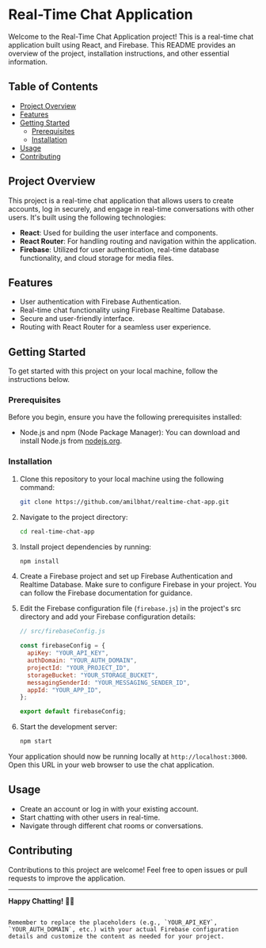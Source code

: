 # Real-Time Chat Application

Welcome to the Real-Time Chat Application project! This is a real-time chat application built using React, and Firebase. This README provides an overview of the project, installation instructions, and other essential information.

## Table of Contents

- [Project Overview](#project-overview)
- [Features](#features)
- [Getting Started](#getting-started)
  - [Prerequisites](#prerequisites)
  - [Installation](#installation)
- [Usage](#usage)
- [Contributing](#contributing)

## Project Overview

This project is a real-time chat application that allows users to create accounts, log in securely, and engage in real-time conversations with other users. It's built using the following technologies:

- **React**: Used for building the user interface and components.
- **React Router**: For handling routing and navigation within the application.
- **Firebase**: Utilized for user authentication, real-time database functionality, and cloud storage for media files.

## Features

- User authentication with Firebase Authentication.
- Real-time chat functionality using Firebase Realtime Database.
- Secure and user-friendly interface.
- Routing with React Router for a seamless user experience.

## Getting Started

To get started with this project on your local machine, follow the instructions below.

### Prerequisites

Before you begin, ensure you have the following prerequisites installed:

- Node.js and npm (Node Package Manager): You can download and install Node.js from [nodejs.org](https://nodejs.org/).

### Installation

1. Clone this repository to your local machine using the following command:

   ```bash
   git clone https://github.com/amilbhat/realtime-chat-app.git
   ```

2. Navigate to the project directory:

   ```bash
   cd real-time-chat-app
   ```

3. Install project dependencies by running:

   ```bash
   npm install
   ```

4. Create a Firebase project and set up Firebase Authentication and Realtime Database. Make sure to configure Firebase in your project. You can follow the Firebase documentation for guidance.

5. Edit the Firebase configuration file (`firebase.js`) in the project's src directory and add your Firebase configuration details:

   ```javascript
   // src/firebaseConfig.js

   const firebaseConfig = {
     apiKey: "YOUR_API_KEY",
     authDomain: "YOUR_AUTH_DOMAIN",
     projectId: "YOUR_PROJECT_ID",
     storageBucket: "YOUR_STORAGE_BUCKET",
     messagingSenderId: "YOUR_MESSAGING_SENDER_ID",
     appId: "YOUR_APP_ID",
   };

   export default firebaseConfig;
   ```

6. Start the development server:

   ```bash
   npm start
   ```

Your application should now be running locally at `http://localhost:3000`. Open this URL in your web browser to use the chat application.

## Usage

- Create an account or log in with your existing account.
- Start chatting with other users in real-time.
- Navigate through different chat rooms or conversations.

## Contributing

Contributions to this project are welcome! Feel free to open issues or pull requests to improve the application.

---

**Happy Chatting!** 🚀✨
```

Remember to replace the placeholders (e.g., `YOUR_API_KEY`, `YOUR_AUTH_DOMAIN`, etc.) with your actual Firebase configuration details and customize the content as needed for your project.